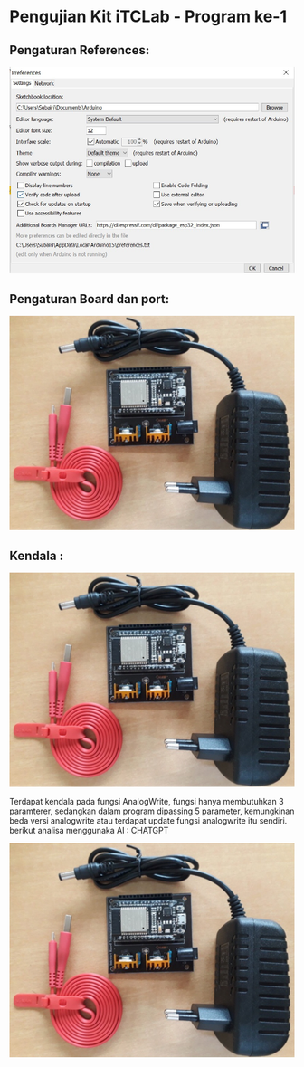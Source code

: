 
# Pengujian Kit iTCLab - Program ke-1

## Pengaturan References:

<p align="center">
  <img src="https://github.com/subaaaiii/Mikrokontroller/blob/main/Pengujian%20Kit%20iTCLab%20-%20Program%20ke-1/Preferences.jpg" alt="" class="img-responsive" width="700">
</p>

## Pengaturan Board dan port:

<p align="center">
  <img src="https://github.com/bsrahmat/itclab-01/blob/main/itclab01a.jpg" alt="" class="img-responsive" width="700">
</p>

## Kendala :

<p align="center">
  <img src="https://github.com/bsrahmat/itclab-01/blob/main/itclab01a.jpg" alt="" class="img-responsive" width="700">
</p>

Terdapat kendala pada fungsi AnalogWrite, fungsi hanya membutuhkan 3 paramterer, sedangkan dalam program dipassing 5 parameter, kemungkinan beda versi analogwrite atau terdapat update fungsi analogwrite itu sendiri.
berikut analisa menggunaka AI : CHATGPT 
<p align="center">
  <img src="https://github.com/bsrahmat/itclab-01/blob/main/itclab01a.jpg" alt="" class="img-responsive" width="700">
</p>
